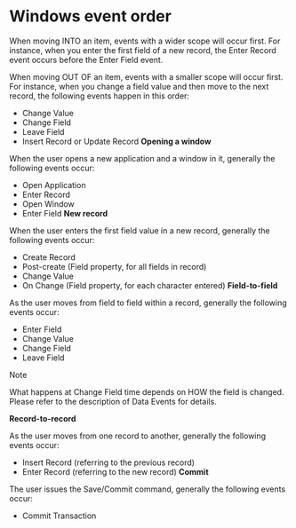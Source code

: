 # Windows event order

When moving INTO an item, events with a wider scope will occur first. For instance, when you enter the first field of a new record, the Enter Record event occurs before the Enter Field event.

When moving OUT OF an item, events with a smaller scope will occur first. For instance, when you change a field value and then move to the next record, the following events happen in this order:

- Change Value
- Change Field
- Leave Field
- Insert Record or Update Record
**Opening a window**

When the user opens a new application and a window in it, generally the following events occur:

- Open Application
- Enter Record
- Open Window
- Enter Field
**New record**

When the user enters the first field value in a new record, generally the following events occur:

- Create Record
- Post-create (Field property, for all fields in record)
- Change Value
- On Change (Field property, for each character entered)
**Field-to-field**

As the user moves from field to field within a record, generally the following events occur:

- Enter Field
- Change Value
- Change Field
- Leave Field
> [!NOTE]
> What happens at Change Field time depends on HOW the field is changed. Please refer to the description of Data Events for details.

**Record-to-record**

As the user moves from one record to another, generally the following events occur:

- Insert Record (referring to the previous record)
- Enter Record (referring to the new record)
**Commit**

The user issues the Save/Commit command, generally the following events occur:

- Commit Transaction